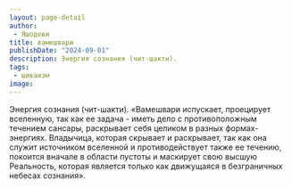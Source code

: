 ```yaml
---
layout: page-detail
author:
 - Яшодеви
title: вамешвари
publishDate: "2024-09-01"
description: Энергия сознания (чит-шакти).
tags:
 - шиваизм
image: 
---
```


Энергия сознания (чит-шакти).
	«Вамешвари испускает, проецирует вселенную, так как ее задача - иметь дело с противоположным течением сансары, раскрывает себя целиком в разных формах-энергиях. Владычица, которая скрывает и раскрывает, так как она служит источником вселенной и противодействует также ее течению, покоится вначале в области пустоты и маскирует свою высшую Реальность, которая является только как движущаяся в безграничных небесах сознания».

